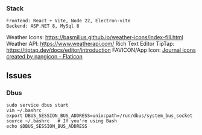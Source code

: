 ### Stack
    Frontend: React + Vite, Node 22, Electron-vite
    Backend: ASP.NET 8, MySql 8

Weather Icons: https://basmilius.github.io/weather-icons/index-fill.html
Weather API: https://www.weatherapi.com/
Rich Text Editor TipTap: https://tiptap.dev/docs/editor/introduction
FAVICON/App Icon: <a href="https://www.flaticon.com/free-icons/journal" title="journal icons">Journal icons created by nangicon - Flaticon</a>


## Issues

### Dbus

```
sudo service dbus start
vim ~/.bashrc
export DBUS_SESSION_BUS_ADDRESS=unix:path=/run/dbus/system_bus_socket
source ~/.bashrc   # If you're using Bash
echo $DBUS_SESSION_BUS_ADDRESS
```